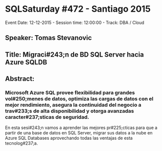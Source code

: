# SQLSaturday #472 - Santiago 2015
Event Date: 12-12-2015 - Session time: 12:00:00 - Track: DBA / Cloud
## Speaker: Tomas Stevanovic
## Title: Migraci#243;n de BD SQL Server hacia Azure SQLDB
## Abstract:
### Microsoft Azure SQL provee flexibilidad para grandes vol#250;menes de datos, optimiza las cargas de datos con el mejor rendimiento, asegura la continuidad del negocio a trav#233;s de alta disponibilidad y otorga avanzadas caracter#237;sticas de seguridad.

En esta sesi#243;n vamos a aprender las mejores pr#225;cticas para que a partir de una base de datos en SQL Server, migrar sus datos a la nube en Azure SQL Databases aprovechando todas las ventajas de esta tecnolog#237;a.
